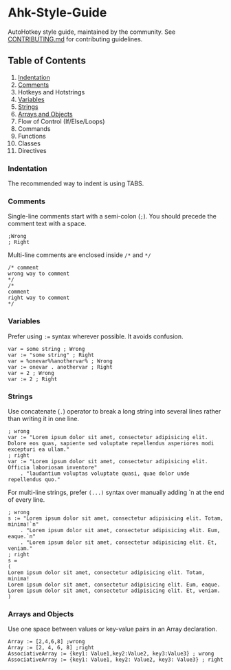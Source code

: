 # Ahk-Style-Guide
AutoHotkey style guide, maintained by the community. See [CONTRIBUTING.md](CONTRIBUTING.md) for contributing guidelines.


## Table of Contents

1. [Indentation](#indentation)
1. [Comments](#comments)
1. Hotkeys and Hotstrings
1. [Variables](#variables)
1. [Strings](#strings)
1. [Arrays and Objects](#arrays-and-objects)
1. Flow of Control (If/Else/Loops)
1. Commands
1. Functions
1. Classes
1. Directives


### Indentation

The recommended way to indent is using TABS. 


### Comments

Single-line comments start with a semi-colon (`;`). You should precede the comment text with a space.
```autohotkey
;Wrong
; Right
```

Multi-line comments are enclosed inside `/*` and `*/`
```autohotkey
/* comment
wrong way to comment
*/
/*
comment
right way to comment
*/
```


### Variables

Prefer using `:=` syntax wherever possible. It avoids confusion.

```autohotkey
var = some string ; Wrong
var := "some string" ; Right
var = %onevar%%anothervar% ; Wrong
var := onevar . anothervar ; Right
var = 2 ; Wrong
var := 2 ; Right
```


### Strings

Use concatenate (`.`) operator to break a long string into several lines rather than writing it in one line.

```autohotkey
; wrong
var := "Lorem ipsum dolor sit amet, consectetur adipisicing elit. Dolore eos quas, sapiente sed voluptate repellendus asperiores modi excepturi ea ullam."
; right
var := "Lorem ipsum dolor sit amet, consectetur adipisicing elit. Officia laboriosam inventore"
    . "laudantium voluptas voluptate quasi, quae dolor unde repellendus quo."
```

For multi-line strings, prefer `(...)` syntax over manually adding \`n at the end of every line.

```autohotkey
; wrong
s := "Lorem ipsum dolor sit amet, consectetur adipisicing elit. Totam, minima!`n"
    . "Lorem ipsum dolor sit amet, consectetur adipisicing elit. Eum, eaque.`n"
    . "Lorem ipsum dolor sit amet, consectetur adipisicing elit. Et, veniam."
; right
s = 
(
Lorem ipsum dolor sit amet, consectetur adipisicing elit. Totam, minima!
Lorem ipsum dolor sit amet, consectetur adipisicing elit. Eum, eaque.
Lorem ipsum dolor sit amet, consectetur adipisicing elit. Et, veniam.
)
```


### Arrays and Objects

Use one space between values or key-value pairs in an Array declaration.
```autohotkey
Array := [2,4,6,8] ;wrong
Array := [2, 4, 6, 8] ;right
AssociativeArray := {key1: Value1,key2:Value2, key3:Value3} ; wrong
AssociativeArray := {key1: Value1, key2: Value2, key3: Value3} ; right
```